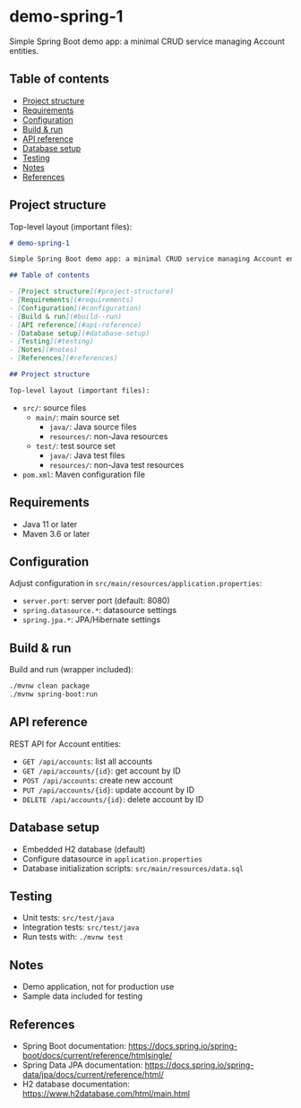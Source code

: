 # demo-spring-1

Simple Spring Boot demo app: a minimal CRUD service managing Account entities.

## Table of contents

- [Project structure](#project-structure)
- [Requirements](#requirements)
- [Configuration](#configuration)
- [Build & run](#build--run)
- [API reference](#api-reference)
- [Database setup](#database-setup)
- [Testing](#testing)
- [Notes](#notes)
- [References](#references)

## Project structure

Top-level layout (important files):

```markdown
# demo-spring-1

Simple Spring Boot demo app: a minimal CRUD service managing Account entities.

## Table of contents

- [Project structure](#project-structure)
- [Requirements](#requirements)
- [Configuration](#configuration)
- [Build & run](#build--run)
- [API reference](#api-reference)
- [Database setup](#database-setup)
- [Testing](#testing)
- [Notes](#notes)
- [References](#references)

## Project structure

Top-level layout (important files):
```

- `src/`: source files
  - `main/`: main source set
    - `java/`: Java source files
    - `resources/`: non-Java resources
  - `test/`: test source set
    - `java/`: Java test files
    - `resources/`: non-Java test resources
- `pom.xml`: Maven configuration file

## Requirements

- Java 11 or later
- Maven 3.6 or later

## Configuration

Adjust configuration in `src/main/resources/application.properties`:

- `server.port`: server port (default: 8080)
- `spring.datasource.*`: datasource settings
- `spring.jpa.*`: JPA/Hibernate settings

## Build & run

Build and run (wrapper included):

```sh
./mvnw clean package
./mvnw spring-boot:run
```

## API reference

REST API for Account entities:

- `GET /api/accounts`: list all accounts
- `GET /api/accounts/{id}`: get account by ID
- `POST /api/accounts`: create new account
- `PUT /api/accounts/{id}`: update account by ID
- `DELETE /api/accounts/{id}`: delete account by ID

## Database setup

- Embedded H2 database (default)
- Configure datasource in `application.properties`
- Database initialization scripts: `src/main/resources/data.sql`

## Testing

- Unit tests: `src/test/java`
- Integration tests: `src/test/java`
- Run tests with: `./mvnw test`

## Notes

- Demo application, not for production use
- Sample data included for testing

## References

- Spring Boot documentation: https://docs.spring.io/spring-boot/docs/current/reference/htmlsingle/
- Spring Data JPA documentation: https://docs.spring.io/spring-data/jpa/docs/current/reference/html/
- H2 database documentation: https://www.h2database.com/html/main.html

